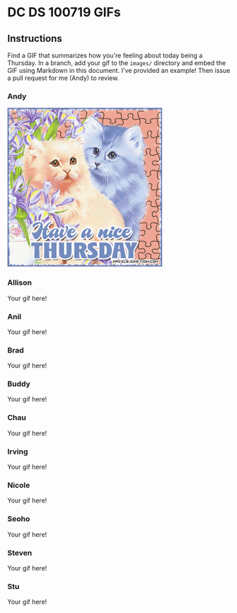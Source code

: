 # DC DS 100719 GIFs

## Instructions

Find a GIF that summarizes how you're feeling about today being a Thursday.  In a branch, add your gif to the `images/` directory and embed the GIF using Markdown in this document.  I've provided an example!  Then issue a pull request for me (Andy) to review.

### Andy
![i really like kitties](images/andy.gif)

### Allison
Your gif here!

### Anil
Your gif here!

### Brad
Your gif here!

### Buddy
Your gif here!

### Chau
Your gif here!

### Irving
Your gif here!

### Nicole
Your gif here!

### Seoho
Your gif here!

### Steven
Your gif here!

### Stu
Your gif here!

